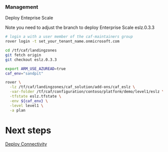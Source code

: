 
### Management
Deploy Enteprise Scale

Note you need to adjust the branch to deploy Enterprise Scale eslz.0.3.3

```bash
# login a with a user member of the caf-maintainers group
rover login -t set_your_tenant_name.onmicrosoft.com

cd /tf/caf/landingzones
git fetch origin
git checkout eslz.0.3.3

export ARM_USE_AZUREAD=true
caf_env="sandpit"

rover \
  -lz /tf/caf/landingzones/caf_solution/add-ons/caf_eslz \
  -var-folder /tf/caf/configuration/contoso/platform/demo/level1/eslz \
  -tfstate eslz.tfstate \
  -env ${caf_env} \
  -level level1 \
  -a plan

```

# Next steps

 [Deploy Connectivity](../../level2/connectivity/readme.md)
 